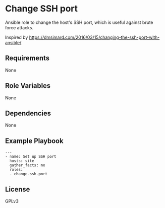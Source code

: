 Change SSH port
===============

Ansible role to change the host's SSH port, which is useful against brute force attacks.

Inspired by https://dmsimard.com/2016/03/15/changing-the-ssh-port-with-ansible/

Requirements
------------

None

Role Variables
--------------

None

Dependencies
------------

None

Example Playbook
----------------

    ---
    - name: Set up SSH port
      hosts: site
      gather_facts: no
      roles:
      - change-ssh-port

License
-------

GPLv3
